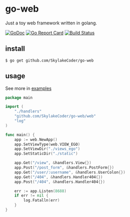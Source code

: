 # go-web
Just a toy web framework written in golang.

[![GoDoc](https://godoc.org/github.com/SkylakeCoder/go-web/web?status.svg)](https://godoc.org/github.com/SkylakeCoder/go-web/web)
[![Go Report Card](https://goreportcard.com/badge/github.com/SkylakeCoder/go-web)](https://goreportcard.com/report/github.com/SkylakeCoder/go-web)
[![Build Status](https://travis-ci.org/SkylakeCoder/go-web.svg?branch=master)](https://travis-ci.org/SkylakeCoder/go-web)

## install
```
$ go get github.com/SkylakeCoder/go-web
```

## usage
See more in [examples](https://github.com/SkylakeCoder/go-web/tree/master/examples/hello)
```go
package main

import (
	"./handlers"
	"github.com/SkylakeCoder/go-web/web"
	"log"
)

func main() {
	app := web.NewApp()
	app.SetViewType(web.VIEW_EGO)
	app.SetViewDir("./views_ego")
	app.SetStaticDir("./static")

	app.Get("/view", &handlers.View{})
	app.Post("/post_form", &handlers.PostForm{})
	app.Get("/user/:username", &handlers.UserColon{})
	app.Get("/404", &handlers.Handler404{})
	app.Post("/404", &handlers.Handler404{})

	err := app.Listen(8688)
	if err != nil {
		log.Fatalln(err)
	}
}

```

